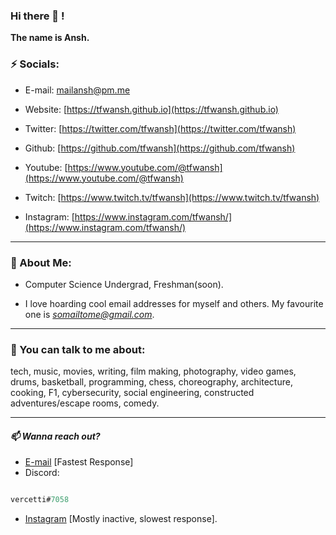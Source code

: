 ### Hi there 👋 !

**The name is Ansh.**

### **⚡ Socials:**  
- E-mail: [mailansh@pm.me](mailto:mailansh@pm.me)      
- Website: [https://tfwansh.github.io](https://tfwansh.github.io)

- Twitter: [https://twitter.com/tfwansh](https://twitter.com/tfwansh)    
- Github: [https://github.com/tfwansh](https://github.com/tfwansh)

- Youtube: [https://www.youtube.com/@tfwansh](https://www.youtube.com/@tfwansh)   
- Twitch: [https://www.twitch.tv/tfwansh](https://www.twitch.tv/tfwansh)

- Instagram: [https://www.instagram.com/tfwansh/](https://www.instagram.com/tfwansh/)      
<!--- - Reddit: [https://www.reddit.com/user/tfwansh](https://www.reddit.com/user/tfwansh) --->

---
### **🔭 About Me:**

- Computer Science Undergrad, Freshman(soon).  
<!---- Currently busy creating a personal online brand. Content creation starts soon, apparently.--->
- I love hoarding cool email addresses for myself and others. My favourite one is *somailtome@gmail.com*.

---
### **💬 You can talk to me about:**

tech, music, movies, writing, film making, photography, video games, drums, basketball, programming, chess, choreography, architecture, cooking, F1, cybersecurity, social engineering, constructed adventures/escape rooms, comedy.


---
#### *📫 Wanna reach out?*  
- [E-mail](mailto:mailansh@pm.me) [Fastest Response]
- Discord:
 ```java
 
 vercetti#7058
 
 ```
- [Instagram](https://www.instagram.com/tfwansh/) [Mostly inactive, slowest response].
